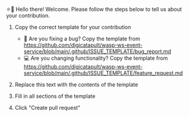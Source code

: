 ⚛👋 Hello there! Welcome. Please follow the steps below to tell us about your contribution.

1. Copy the correct template for your contribution

   - 🐛 Are you fixing a bug? Copy the template from <https://github.com/digicatapult/wasp-ws-event-service/blob/main/.github/ISSUE_TEMPLATE/bug_report.md>
   - 💻 Are you changing functionality? Copy the template from <https://github.com/digicatapult/wasp-ws-event-service/blob/main/.github/ISSUE_TEMPLATE/feature_request.md>

2. Replace this text with the contents of the template
3. Fill in all sections of the template
4. Click "Create pull request"
